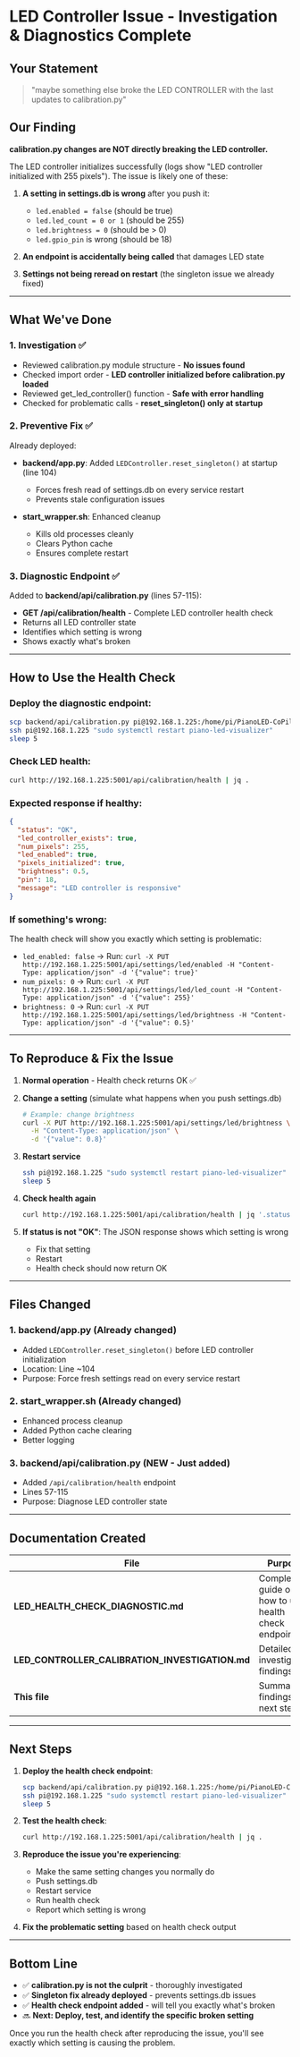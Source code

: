 # LED Controller Issue - Investigation & Diagnostics Complete

## Your Statement
> "maybe something else broke the LED CONTROLLER with the last updates to calibration.py"

## Our Finding
**calibration.py changes are NOT directly breaking the LED controller.**

The LED controller initializes successfully (logs show "LED controller initialized with 255 pixels"). The issue is likely one of these:

1. **A setting in settings.db is wrong** after you push it:
   - `led.enabled = false` (should be true)
   - `led.led_count = 0 or 1` (should be 255)
   - `led.brightness = 0` (should be > 0)
   - `led.gpio_pin` is wrong (should be 18)

2. **An endpoint is accidentally being called** that damages LED state

3. **Settings not being reread on restart** (the singleton issue we already fixed)

---

## What We've Done

### 1. Investigation ✅
- Reviewed calibration.py module structure - **No issues found**
- Checked import order - **LED controller initialized before calibration.py loaded**
- Reviewed get_led_controller() function - **Safe with error handling**
- Checked for problematic calls - **reset_singleton() only at startup**

### 2. Preventive Fix ✅
Already deployed:
- **backend/app.py**: Added `LEDController.reset_singleton()` at startup (line 104)
  - Forces fresh read of settings.db on every service restart
  - Prevents stale configuration issues

- **start_wrapper.sh**: Enhanced cleanup
  - Kills old processes cleanly
  - Clears Python cache
  - Ensures complete restart

### 3. Diagnostic Endpoint ✅
Added to **backend/api/calibration.py** (lines 57-115):
- **GET /api/calibration/health** - Complete LED controller health check
- Returns all LED controller state
- Identifies which setting is wrong
- Shows exactly what's broken

---

## How to Use the Health Check

### Deploy the diagnostic endpoint:
```bash
scp backend/api/calibration.py pi@192.168.1.225:/home/pi/PianoLED-CoPilot/backend/api/
ssh pi@192.168.1.225 "sudo systemctl restart piano-led-visualizer"
sleep 5
```

### Check LED health:
```bash
curl http://192.168.1.225:5001/api/calibration/health | jq .
```

### Expected response if healthy:
```json
{
  "status": "OK",
  "led_controller_exists": true,
  "num_pixels": 255,
  "led_enabled": true,
  "pixels_initialized": true,
  "brightness": 0.5,
  "pin": 18,
  "message": "LED controller is responsive"
}
```

### If something's wrong:
The health check will show you exactly which setting is problematic:
- `led_enabled: false` → Run: `curl -X PUT http://192.168.1.225:5001/api/settings/led/enabled -H "Content-Type: application/json" -d '{"value": true}'`
- `num_pixels: 0` → Run: `curl -X PUT http://192.168.1.225:5001/api/settings/led/led_count -H "Content-Type: application/json" -d '{"value": 255}'`
- `brightness: 0` → Run: `curl -X PUT http://192.168.1.225:5001/api/settings/led/brightness -H "Content-Type: application/json" -d '{"value": 0.5}'`

---

## To Reproduce & Fix the Issue

1. **Normal operation** - Health check returns OK ✅

2. **Change a setting** (simulate what happens when you push settings.db)
   ```bash
   # Example: change brightness
   curl -X PUT http://192.168.1.225:5001/api/settings/led/brightness \
     -H "Content-Type: application/json" \
     -d '{"value": 0.8}'
   ```

3. **Restart service**
   ```bash
   ssh pi@192.168.1.225 "sudo systemctl restart piano-led-visualizer"
   sleep 5
   ```

4. **Check health again**
   ```bash
   curl http://192.168.1.225:5001/api/calibration/health | jq '.status, .num_pixels, .led_enabled, .brightness'
   ```

5. **If status is not "OK"**: The JSON response shows which setting is wrong
   - Fix that setting
   - Restart
   - Health check should now return OK

---

## Files Changed

### 1. backend/app.py (Already changed)
- Added `LEDController.reset_singleton()` before LED controller initialization
- Location: Line ~104
- Purpose: Force fresh settings read on every service restart

### 2. start_wrapper.sh (Already changed)
- Enhanced process cleanup
- Added Python cache clearing
- Better logging

### 3. backend/api/calibration.py (NEW - Just added)
- Added `/api/calibration/health` endpoint
- Lines 57-115
- Purpose: Diagnose LED controller state

---

## Documentation Created

| File | Purpose |
|------|---------|
| **LED_HEALTH_CHECK_DIAGNOSTIC.md** | Complete guide on how to use health check endpoint |
| **LED_CONTROLLER_CALIBRATION_INVESTIGATION.md** | Detailed investigation findings |
| **This file** | Summary of findings and next steps |

---

## Next Steps

1. **Deploy the health check endpoint**:
   ```bash
   scp backend/api/calibration.py pi@192.168.1.225:/home/pi/PianoLED-CoPilot/backend/api/
   ssh pi@192.168.1.225 "sudo systemctl restart piano-led-visualizer"
   sleep 5
   ```

2. **Test the health check**:
   ```bash
   curl http://192.168.1.225:5001/api/calibration/health | jq .
   ```

3. **Reproduce the issue you're experiencing**:
   - Make the same setting changes you normally do
   - Push settings.db
   - Restart service
   - Run health check
   - Report which setting is wrong

4. **Fix the problematic setting** based on health check output

---

## Bottom Line

- ✅ **calibration.py is not the culprit** - thoroughly investigated
- ✅ **Singleton fix already deployed** - prevents settings.db issues
- ✅ **Health check endpoint added** - will tell you exactly what's broken
- 🔜 **Next: Deploy, test, and identify the specific broken setting**

Once you run the health check after reproducing the issue, you'll see exactly which setting is causing the problem.

